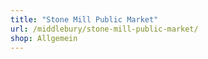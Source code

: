```yaml
---
title: "Stone Mill Public Market"
url: /middlebury/stone-mill-public-market/
shop: Allgemein
---
```

